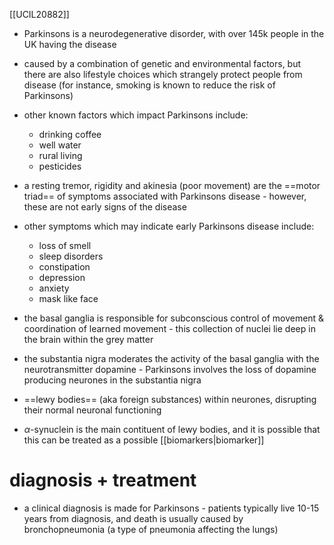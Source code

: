 [[UCIL20882]]

- Parkinsons is a neurodegenerative disorder, with over 145k people in the UK having the disease
- caused by a combination of genetic and environmental factors, but there are also lifestyle choices which strangely protect people from disease (for instance, smoking is known to reduce the risk of Parkinsons)
- other known factors which impact Parkinsons include:
	- drinking coffee
	- well water
	- rural living 
	- pesticides

- a resting tremor, rigidity and akinesia (poor movement) are the ==motor triad== of symptoms associated with Parkinsons disease - however, these are not early signs of the disease
- other symptoms which may indicate early Parkinsons disease include:
	- loss of smell
	- sleep disorders
	- constipation
	- depression
	- anxiety
	- mask like face

- the basal ganglia is responsible for subconscious control of movement & coordination of learned movement - this collection of nuclei lie deep in the brain within the grey matter
- the substantia nigra moderates the activity of the basal ganglia with the neurotransmitter dopamine - Parkinsons involves the loss of dopamine producing neurones in the substantia nigra
- ==lewy bodies== (aka foreign substances) within neurones, disrupting their normal neuronal functioning
- $\alpha$-synuclein is the main contituent of lewy bodies, and it is possible that this can be treated as a possible [[biomarkers|biomarker]]

# diagnosis + treatment

- a clinical diagnosis is made for Parkinsons - patients typically live 10-15 years from diagnosis, and death is usually caused by bronchopneumonia (a type of pneumonia affecting the lungs)